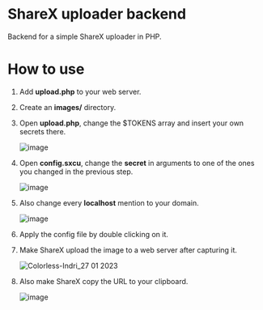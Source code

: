 # ShareX uploader backend
Backend for a simple ShareX uploader in PHP.

# How to use
1. Add **upload.php** to your web server.
2. Create an **images/** directory.
3. Open **upload.php**, change the $TOKENS array and insert your own secrets there.

   ![image](https://user-images.githubusercontent.com/52250786/214979763-a4aa47df-4af6-4dc3-b106-01126f8f4be5.png)

4. Open **config.sxcu**, change the **secret** in arguments to one of the ones you changed in the previous step.

   ![image](https://user-images.githubusercontent.com/52250786/214979596-3a105fa2-1f5a-4978-98c5-1a86f7cdb20f.png)

5. Also change every **localhost** mention to your domain.

   ![image](https://user-images.githubusercontent.com/52250786/214979861-516920e2-609a-4c59-8618-56f5df344dbf.png)

6. Apply the config file by double clicking on it.
7. Make ShareX upload the image to a web server after capturing it.

   ![Colorless-Indri_27 01 2023](https://user-images.githubusercontent.com/52250786/214980454-95fe9525-b372-4f1f-90ca-33203316f39d.png)

8. Also make ShareX copy the URL to your clipboard.

   ![image](https://user-images.githubusercontent.com/52250786/214980591-f0d9a180-8349-46f4-ae5e-892f9df278ab.png)
